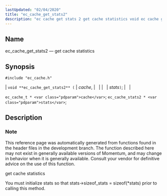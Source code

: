 ```yaml
---
lastUpdated: "02/04/2020"
title: "ec_cache_get_stats2"
description: "ec cache get stats 2 get cache statistics void ec cache get stats 2 cache stats ec cache t cache ec cache stats 2 stats This reference page was automatically generated from functions found in the header files in the development branch The function described here may not exist in..."
---
```


<a name="apis.ec_cache_get_stats2"></a> 
## Name

ec_cache_get_stats2 — get cache statistics

## Synopsis

`#include "ec_cache.h"`

| `void **ec_cache_get_stats2** (` | <var class="pdparam">cache</var>, |   |
|   | <var class="pdparam">stats</var>`)`; |   |

`ec_cache_t * <var class="pdparam">cache</var>`;
`ec_cache_stats2 * <var class="pdparam">stats</var>`;<a name="idp50809872"></a> 
## Description

### Note

This reference page was automatically generated from functions found in the header files in the development branch. The function described here may not exist in generally available versions of Momentum, and may change in behavior when it is generally available. Consult your vendor for definitive advice on the use of this function.

get cache statistics

You must initialize stats so that stats->sizeof_stats = sizeof(*stats) prior to calling this method.